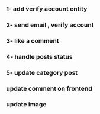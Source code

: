 ### 1- add verify account entity
### 2- send email , verify account
### 3- like a comment
### 4- handle posts status
### 5- update category post

### update comment on frontend ###
### update image ###